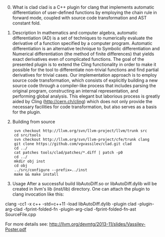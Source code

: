 0. What is clad
clad is a C++ plugin for clang that implements automatic differentiation of 
user-defined functions by employing the chain rule in forward mode, coupled with
source code transformation and AST constant fold.

1. Description
In mathematics and computer algebra, automatic differentiation (AD) is a set of 
techniques to numerically evaluate the derivative of a function specified by a 
computer program. Automatic differentiation is an alternative technique to 
Symbolic differentiation and Numerical differentiation (the method of finite 
differences) that yields exact derivatives even of complicated functions.
The goal of the presented plugin is to extend the Cling functionality in order 
to make it possible for the tool to differentiate non-trivial functions and 
find partial derivatives for trivial cases. Our implementation approach is to 
employ source code transformation, which consists of explicitly building a 
new source code through a compiler-like process that includes parsing the 
original program, constructing an internal representation, and performing 
global analysis. This elegant but laborious process is greatly aided by 
Cling (http://cern.ch/cling) which does not only provide the necessary facilities
 for code transformation, but also serves as a basis for the plugin.

2. Building from source

```
    svn checkout http://llvm.org/svn/llvm-project/llvm/trunk src
    cd src/tools
    svn checkout http://llvm.org/svn/llvm-project/cfe/trunk clang
    git clone https://github.com/vgvassilev/clad.git clad
    cd ../
    cat patches tools/clad/patches/*.diff | patch -p0
    cd ../
    mkdir obj inst
    cd obj
    ../src/configure --prefix=../inst
    make && make install
```

3. Usage
  After a successful build libAutoDiff.so or libAutoDiff.dylib will be created
in llvm's lib (inst/lib) directory. One can attach the plugin to clang invocation
like this:

 clang -cc1 -x c++ -std=c++11 -load libAutoDiff.dylib -plugin clad -plugin-arg-clad -fprint-folded-fn -plugin-arg-clad -fprint-folded-fn-ast SourceFile.cpp

For more details see: http://llvm.org/devmtg/2013-11/slides/Vassilev-Poster.pdf
